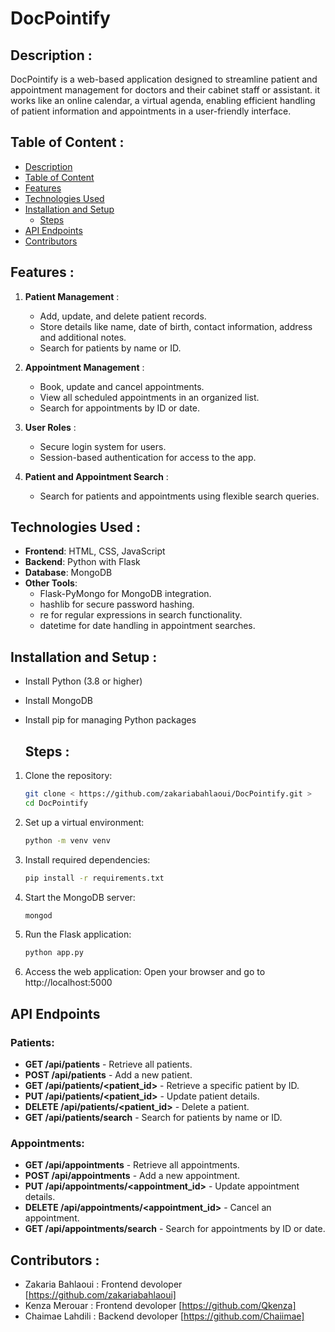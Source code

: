 # DocPointify

## Description :

DocPointify is a web-based application designed to streamline patient and appointment management for doctors and their cabinet staff or assistant. it works like an online calendar, a virtual agenda, enabling efficient handling of patient information and appointments in a user-friendly interface.

## Table of Content :

- [Description](#description-)
- [Table of Content](#table-of-content-)
- [Features](#features-)
- [Technologies Used](#technologies-used-)
- [Installation and Setup](#installation-and-setup-)
    - [Steps](#steps-)
- [API Endpoints](#api-endpoints)
- [Contributors](#contributors-)


## Features :

1. **Patient Management** :
    - Add, update, and delete patient records.
    - Store details like name, date of birth, contact information, address and additional notes.
    - Search for patients by name or ID. 
    
2. **Appointment Management** : 
   - Book, update and cancel appointments.
   - View all scheduled appointments in an organized list.
   - Search for appointments by ID or date.

3. **User Roles** : 
   - Secure login system for users.
   - Session-based authentication for access to the app.

4. **Patient and Appointment Search** :
   - Search for patients and appointments using flexible search queries.
   

## Technologies Used :

- **Frontend**: HTML, CSS, JavaScript
- **Backend**: Python with Flask
- **Database**: MongoDB
- **Other Tools**: 
     - Flask-PyMongo for MongoDB integration.
     - hashlib for secure password hashing.
     - re for regular expressions in search functionality.
     - datetime for date handling in appointment searches.

## Installation and Setup :

- Install Python (3.8 or higher)
- Install MongoDB
- Install pip for managing Python packages

  ## Steps :

1. Clone the repository:
    ```bash
    git clone < https://github.com/zakariabahlaoui/DocPointify.git >
    cd DocPointify
    ```

2. Set up a virtual environment:
    ```bash
    python -m venv venv
    ```

3. Install required dependencies:
    ```bash
    pip install -r requirements.txt
    ```

4. Start the MongoDB server:
    ```bash
    mongod
    ```

5. Run the Flask application:
    ```bash
    python app.py
    ```

6. Access the web application:
    Open your browser and go to http://localhost:5000

## API Endpoints

### Patients:
- **GET /api/patients** - Retrieve all patients.
- **POST /api/patients** - Add a new patient.
- **GET /api/patients/<patient_id>** - Retrieve a specific patient by ID.
- **PUT /api/patients/<patient_id>** - Update patient details.
- **DELETE /api/patients/<patient_id>** - Delete a patient.
- **GET /api/patients/search** - Search for patients by name or ID.

### Appointments:
- **GET /api/appointments** - Retrieve all appointments.
- **POST /api/appointments** - Add a new appointment.
- **PUT /api/appointments/<appointment_id>** - Update appointment details.
- **DELETE /api/appointments/<appointment_id>** - Cancel an appointment.
- **GET /api/appointments/search** - Search for appointments by ID or date.

## Contributors :

- Zakaria Bahlaoui : Frontend devoloper [https://github.com/zakariabahlaoui]
- Kenza Merouar : Frontend devoloper  [https://github.com/Qkenza]
- Chaimae Lahdili  : Backend devoloper [https://github.com/Chaiimae]
